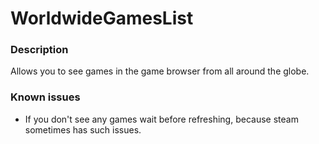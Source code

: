 # WorldwideGamesList

### Description
Allows you to see games in the game browser from all around the globe.

### Known issues
- If you don't see any games wait before refreshing, because steam sometimes has such issues.